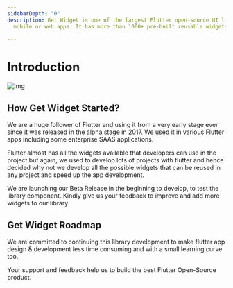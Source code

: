 ```yaml
---
sidebarDepth: "0"
description: Get Widget is one of the largest Flutter open-source UI libraries for
  mobile or web apps. It has more than 1000+ pre-built reusable widgets.

---
```

# Introduction

![img](https://ik.imagekit.io/ionicfirebaseapp/link_share_09Z-pS6_Fm.png "Get Widget Banner")

## How Get Widget Started?

We are a huge follower of Flutter and using it from a very early stage ever since it was released in the alpha stage in 2017. We used it in various Flutter apps including some enterprise SAAS applications.

Flutter almost has all the widgets available that developers can use in the project but again, we used to develop lots of projects with flutter and hence decided why not we develop all the possible widgets that can be reused in any project and speed up the app development.

We are launching our Beta Release in the beginning to develop, to test the library component. Kindly give us your feedback to improve and add more widgets to our library.

## Get Widget Roadmap

We are committed to continuing this library development to make flutter app design & development less time consuming and with a small learning curve too.

Your support and feedback help us to build the best Flutter Open-Source product.